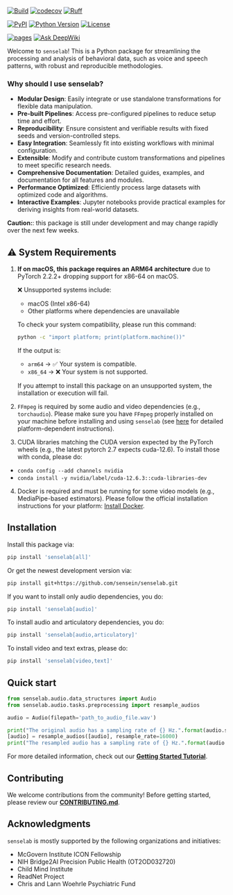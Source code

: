 [![Build](https://github.com/sensein/senselab/actions/workflows/main-branch-status.yaml/badge.svg)](https://github.com/sensein/senselab/actions/workflows/main-branch-status.yaml)
[![codecov](https://codecov.io/gh/sensein/senselab/graph/badge.svg?token=9S8WY128PO)](https://codecov.io/gh/sensein/senselab)
[![Ruff](https://img.shields.io/endpoint?url=https://raw.githubusercontent.com/astral-sh/ruff/main/assets/badge/v2.json)](https://github.com/astral-sh/ruff)

[![PyPI](https://img.shields.io/pypi/v/senselab.svg)](https://pypi.org/project/senselab/)
[![Python Version](https://img.shields.io/pypi/pyversions/senselab)](https://pypi.org/project/senselab)
[![License](https://img.shields.io/pypi/l/senselab)](https://opensource.org/licenses/Apache-2.0)

[![pages](https://img.shields.io/badge/api-docs-blue)](https://sensein.github.io/senselab)
[![Ask DeepWiki](https://deepwiki.com/badge.svg)](https://deepwiki.com/sensein/senselab)

Welcome to ```senselab```! This is a Python package for streamlining the processing and analysis of behavioral data, such as voice and speech patterns, with robust and reproducible methodologies.

### Why should I use senselab?
- **Modular Design**: Easily integrate or use standalone transformations for flexible data manipulation.
- **Pre-built Pipelines**: Access pre-configured pipelines to reduce setup time and effort.
- **Reproducibility**: Ensure consistent and verifiable results with fixed seeds and version-controlled steps.
- **Easy Integration**: Seamlessly fit into existing workflows with minimal configuration.
- **Extensible**: Modify and contribute custom transformations and pipelines to meet specific research needs.
- **Comprehensive Documentation**: Detailed guides, examples, and documentation for all features and modules.
- **Performance Optimized**: Efficiently process large datasets with optimized code and algorithms.
- **Interactive Examples**: Jupyter notebooks provide practical examples for deriving insights from real-world datasets.

**Caution:**: this package is still under development and may change rapidly over the next few weeks.

## ⚠️ System Requirements
1. **If on macOS, this package requires an ARM64 architecture** due to PyTorch 2.2.2+ dropping support for x86-64 on macOS.

    ❌ Unsupported systems include:
    - macOS (Intel x86-64)
    - Other platforms where dependencies are unavailable

    To check your system compatibility, please run this command:
    ```bash
    python -c "import platform; print(platform.machine())"
    ```

    If the output is:
    - `arm64` → ✅ Your system is compatible.
    - `x86_64` → ❌ Your system is not supported.

    If you attempt to install this package on an unsupported system, the installation or execution will fail.

2. `FFmpeg` is required by some audio and video dependencies (e.g., `torchaudio`). Please make sure you have `FFmpeg` properly installed on your machine before installing and using `senselab` (see [here](https://www.ffmpeg.org/download.html) for detailed platform-dependent instructions).

3. CUDA libraries matching the CUDA version expected by the PyTorch wheels (e.g., the latest pytorch 2.7 expects cuda-12.6). To install those with conda, please do:
  - ```conda config --add channels nvidia```
  - ```conda install -y nvidia/label/cuda-12.6.3::cuda-libraries-dev```
4. Docker is required and must be running for some video models (e.g., MediaPipe-based estimators).
Please follow the official installation instructions for your platform: [Install Docker](https://docs.docker.com/get-started/get-docker/).

## Installation
Install this package via:

```sh
pip install 'senselab[all]'
```

Or get the newest development version via:

```sh
pip install git+https://github.com/sensein/senselab.git
```

If you want to install only audio dependencies, you do:
```sh
pip install 'senselab[audio]'
```

To install audio and articulatory dependencies, you do:
```sh
pip install 'senselab[audio,articulatory]'
```

To install video and text extras, please do:
```sh
pip install 'senselab[video,text]'
```

## Quick start
```Python
from senselab.audio.data_structures import Audio
from senselab.audio.tasks.preprocessing import resample_audios

audio = Audio(filepath='path_to_audio_file.wav')

print("The original audio has a sampling rate of {} Hz.".format(audio.sampling_rate))
[audio] = resample_audios([audio], resample_rate=16000)
print("The resampled audio has a sampling rate of {} Hz.".format(audio.sampling_rate))
```

For more detailed information, check out our [**Getting Started Tutorial**](https://github.com/sensein/senselab/blob/main/tutorials/audio/00_getting_started.ipynb).


## Contributing
We welcome contributions from the community! Before getting started, please review our [**CONTRIBUTING.md**](https://github.com/sensein/senselab/blob/main/CONTRIBUTING.md).

## Acknowledgments
`senselab` is mostly supported by the following organizations and initiatives:
- McGovern Institute ICON Fellowship
- NIH Bridge2AI Precision Public Health (OT2OD032720)
- Child Mind Institute
- ReadNet Project
- Chris and Lann Woehrle Psychiatric Fund

